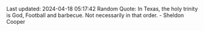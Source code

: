 Last updated: 2024-04-18 05:17:42
Random Quote: In Texas, the holy trinity is God, Football and barbecue. Not necessarily in that order. - Sheldon Cooper